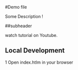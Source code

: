 #Demo file

Some Description !

##subheader

watch tutorial on Youtube.

## Local Development

1 Open index.htlm in your browser
